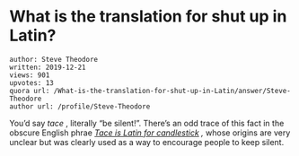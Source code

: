 # What is the translation for shut up in Latin?

	author: Steve Theodore
	written: 2019-12-21
	views: 901
	upvotes: 13
	quora url: /What-is-the-translation-for-shut-up-in-Latin/answer/Steve-Theodore
	author url: /profile/Steve-Theodore


You’d say _tace_ , literally “be silent!”. There’s an odd trace of this fact in the obscure English phrae _[Tace is Latin for candlestick](https://wordhistories.net/2017/04/22/tace-is-latin-for-candle/)_ _,_ whose origins are very unclear but was clearly used as a way to encourage people to keep silent.

